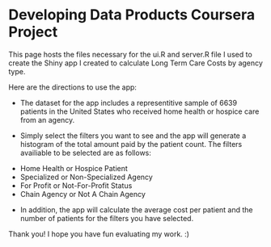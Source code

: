 # Developing Data Products Coursera Project
This page hosts the files necessary for the ui.R and server.R file I used to create the Shiny app I created to calculate Long Term Care Costs by agency type. 

Here are the directions to use the app:

* The dataset for the app includes a representitive sample of 6639 patients in the United States who received home health or hospice care from an agency. 

* Simply select the filters you want to see and the app will generate a histogram of the total amount paid by the patient count. The filters availiable to be selected are as follows: 
 + Home Health or Hospice Patient
 + Specialized or Non-Specialized Agency
 + For Profit or Not-For-Profit Status
 + Chain Agency or Not A Chain Agency
 
* In addition, the app will calculate the average cost per patient and the number of patients for the filters you have selected.

Thank you! I hope you have fun evaluating my work. :)
